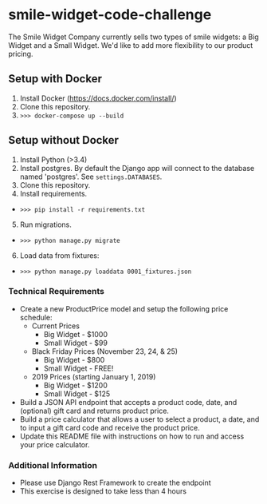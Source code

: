 # smile-widget-code-challenge

The Smile Widget Company currently sells two types of smile widgets: a Big Widget and a Small Widget.  We'd like to add more flexibility to our product pricing.

## Setup with Docker
1. Install Docker (https://docs.docker.com/install/)
2. Clone this repository.
3. `>>> docker-compose up --build`

## Setup without Docker
1. Install Python (>3.4)
2. Install postgres.  By default the Django app will connect to the database named 'postgres'.  See `settings.DATABASES`.
3. Clone this repository.
4. Install requirements.
  * `>>> pip install -r requirements.txt`
5. Run migrations.
  * `>>> python manage.py migrate`
6. Load data from fixtures:
  * `>>> python manage.py loaddata 0001_fixtures.json`

### Technical Requirements
* Create a new ProductPrice model and setup the following price schedule:
  * Current Prices
    * Big Widget - $1000
    * Small Widget - $99
  * Black Friday Prices (November 23, 24, & 25)
    * Big Widget - $800
    * Small Widget - FREE!
  * 2019 Prices (starting January 1, 2019)
    * Big Widget - $1200
    * Small Widget - $125
* Build a JSON API endpoint that accepts a product code, date, and (optional) gift card and returns product price.
* Build a price calculator that allows a user to select a product, a date, and to input a gift card code and receive the product price.
* Update this README file with instructions on how to run and access your price calculator.

### Additional Information
* Please use Django Rest Framework to create the endpoint
* This exercise is designed to take less than 4 hours
